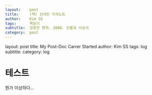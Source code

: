 ```yaml
---
layout:    post
title:     (책) 선샤인 지식노트
author:    Kim SS
tags: 	   책읽기
subtitle:  강준만 편저. 2008. 인물과 사상사
category:  post
---
```




layout:    post
title:     My Post-Doc Carrer Started
author:    Kim SS
tags:      log
subtitle:
category:  log



# 테스트

뭔가 이상하다...